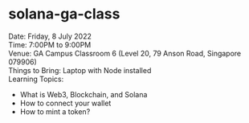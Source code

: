 # solana-ga-class
Date: Friday, 8 July 2022  
Time: 7:00PM to 9:00PM  
Venue: GA Campus Classroom 6 (Level 20, 79 Anson Road, Singapore 079906)  
Things to Bring: Laptop with Node installed  
Learning Topics:  
- What is Web3, Blockchain, and Solana  
- How to connect your wallet  
- How to mint a token?

